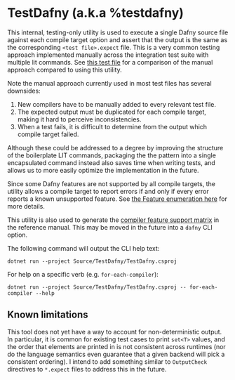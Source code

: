 # TestDafny (a.k.a %testdafny)

This internal, testing-only utility is used to execute a single Dafny source file against each compile target option and assert that the output
is the same as the corresponding `<test file>.expect` file. This is a very common testing approach implemented manually across the integration test suite with multiple
lit commands. See [this test file](../../Test/metatests/ConsistentWhenSupported.dfy) for a comparison of the manual approach
compared to using this utility.

Note the manual approach currently used in most test files has several downsides:

1. New compilers have to be manually added to every relevant test file.
2. The expected output must be duplicated for each compile target, making it hard to perceive inconsistencies.
3. When a test fails, it is difficult to determine from the output which compile target failed.

Although these could be addressed to a degree by improving the structure of the boilerplate LIT commands,
packaging the the pattern into a single encapsulated command instead also saves time when writing tests, and allows us to
more easily optimize the implementation in the future.

Since some Dafny features are not supported by all compile targets,
the utility allows a compile target to report errors if and only if every error reports a known unsupported feature.
See [the Feature enumeration here](../Dafny/Feature.cs) for more details.

This utility is also used to generate the [compiler feature support matrix](https://dafny.org/dafny/DafnyRef/DafnyRef#2498-supported-features-by-target-language) in the reference manual. This may be moved in the future into
a `dafny` CLI option.

The following command will output the CLI help text:

```
dotnet run --project Source/TestDafny/TestDafny.csproj
```

For help on a specific verb (e.g. `for-each-compiler`):

```
dotnet run --project Source/TestDafny/TestDafny.csproj -- for-each-compiler --help
```

## Known limitations

This tool does not yet have a way to account for non-deterministic output. In particular, it is common for existing test cases
to print `set<T>` values, and the order that elements are printed in is not consistent across runtimes (nor do the language semantics
even guarantee that a given backend will pick a consistent ordering). I intend to add something similar to `OutputCheck` directives
to `*.expect` files to address this in the future.
